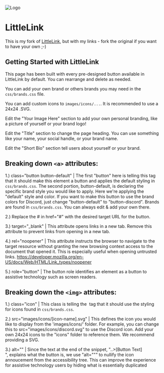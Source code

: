 ![Logo](https://cdn.cottle.cloud/littlelink/littlelink.gif)

# LittleLink

This is my fork of [LittleLink](https://github.com/sethcottle/littlelink), but with my links - fork the original if you want to have your own ;-)


## Getting Started with LittleLink

This page has been built with every pre-designed button available in LittleLink by default. You can rearrange and delete as needed.

You can add your own brand or others brands you may need in the `css/brands.css` file. 

You can add custom icons to `images/icons/...`. It is recommended to use a 24x24 .SVG.

Edit the "Your Image Here" section to add your own personal branding, like a picture of yourself or your brand logo!

Edit the "Title" section to change the page heading. You can use something like your name, your social handle, or your brand name.

Edit the "Short Bio" section tell users about yourself or your brand.

## Breaking down `<a>` attributes:

1.) class="button button-default" | The first "button" here is telling this <a> tag that it should make this element a button and applies the default styling in `css/brands.css`.
The second portion, button-default, is declaring the specific brand style you would like to apply. Here we're applying the "default" style and color.
If you want to make this button to use the brand colors for Discord, just change "button-default" to "button-discord". Brands are found in `css/brands.css`. You can always edit & add your own there.

2.) Replace the # in href="#" with the desired target URL for the button.

3.) target="_blank" | This attribute opens links in a new tab. Remove this attribute to prevent links from opening in a new tab.

4.) rel="noopener" | This attribute instructs the browser to navigate to the target resource without granting the new browsing context access to the document that opened it.
This is especially useful when opening untrusted links. https://developer.mozilla.org/en-US/docs/Web/HTML/Link_types/noopener

5.) role="button" | The button role identifies an element as a button to assistive technology such as screen readers.

## Breaking down the `<img>` attributes:

1.) class="icon" | This class is telling the <img> tag that it should use the styling for icons found in `css/brands.css`.

2.) src="images/icons/[icon-name].svg" | This defines the icon you would like to display from the 'images/icons/' folder. For example, you can change this to src="images/icons/discord.svg" to use the Discord icon.
Add your own 24x24 icons to the "icons" folder to reference them. We recommend providing a SVG.

3.) alt="" | Since the text at the end of the snippet, "..>[Button Text]</a><br>", explains what the button is, we use "alt=""" to nullify the icon annoucement from the accessibility tree. 
This can improve the experience for assistive technology users by hiding what is essentially duplicated

    
